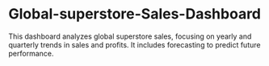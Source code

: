 # Global-superstore-Sales-Dashboard
 This dashboard analyzes global superstore sales, focusing on yearly and quarterly trends in sales and profits. It includes forecasting to predict future performance.
